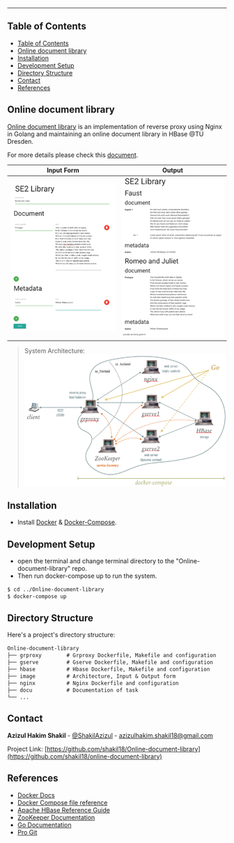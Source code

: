 <!--
*** Thanks for checking out the my README-Template. If you have a suggestion
*** that would make this better, please fork the repo and create a pull request
*** or simply open an issue with the tag "enhancement".
*** Thanks again! Now go create something AMAZING! :D
-->


<!-- PROJECT READY MADE -->
<!--
*** I'm using markdown "reference style" links for readability.
*** Reference links are enclosed in brackets [ ] instead of parentheses ( ).
*** See the bottom of this document for the declaration of the reference variables
*** for contributors-url, forks-url, etc. This is an optional, concise syntax you may use.
*** https://www.markdownguide.org/basic-syntax/#reference-style-links
-->



---
## Table of Contents

- [Table of Contents](#table-of-contents)
- [Online document library <a name = "about_the_project"></a>](#online-document-library-)
- [Installation <a name = "installation"></a>](#installation-)
- [Development Setup <a name = "development_setup"></a>](#development-setup-)
- [Directory Structure <a name = "directory_structure"></a>](#directory-structure-)
- [Contact <a name = "contact"></a>](#contact-)
- [References <a name = "references"></a>](#references-)



<!-- ABOUT THE PROJECT -->
## Online document library <a name = "about_the_project"></a>

[Online document library](https://github.com/shakil18/Online-document-library "Git repository") is an implementation of reverse proxy using Nginx in Golang and maintaining  an online document library in HBase @TU Dresden. 

For more details please check this [document](./docu/README.rst).

|  Input Form   |  Output |
| ------- | ------- |
|  ![image](./image/form.png)  |  ![image](./image/output.png)  |

> System Architecture:
> ![image](./image/architecture.png "System Architecture")



<!-- INSTALLATION -->
## Installation <a name = "installation"></a>

- Install [Docker](https://docs.docker.com/engine/install/ubuntu/) & [Docker-Compose](https://docs.docker.com/compose/install/).



<!-- DEVELOPMENT -->
## Development Setup <a name = "development_setup"></a>

- open the terminal and change terminal directory to the "Online-document-library" repo. 
- Then run docker-compose up to run the system.

```shell
$ cd ../Online-document-library
$ docker-compose up
```



<!-- DIRECTORY STRUCTURE -->
## Directory Structure <a name = "directory_structure"></a>

Here's a project's directory structure:

```text
Online-document-library
├── grproxy        # Grproxy Dockerfile, Makefile and configuration
├── gserve         # Gserve Dockerfile, Makefile and configuration
├── hbase          # Hbase Dockerfile, Makefile and configuration
├── image          # Architecture, Input & Output form 
├── nginx          # Nginx Dockerfile and configuration  
├── docu           # Documentation of task 
└── ...

```



<!-- CONTACT -->
## Contact <a name = "contact"></a>

**Azizul Hakim Shakil** - [@ShakilAzizul](https://twitter.com/ShakilAzizul) - azizulhakim.shakil18@gmail.com

Project Link: [https://github.com/shakil18/Online-document-library](https://github.com/shakil18/online-document-library)



<!-- REFERENCES -->
## References <a name = "references"></a>
* [Docker Docs](<https://docs.docker.com/>)
* [Docker Compose file reference](<https://docs.docker.com/compose/compose-file/>)
* [Apache HBase Reference Guide](<http://hbase.apache.org/book.html>)
* [ZooKeeper Documentation](<http://zookeeper.apache.org/doc/trunk/>)
* [Go Documentation](<https://golang.org/doc/>)
* [Pro Git](<https://git-scm.com/book/en/v2>)

